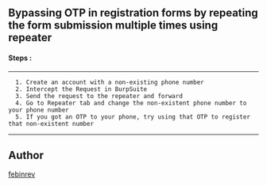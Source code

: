 ## Bypassing OTP in registration forms by repeating the form submission multiple times using repeater

#### Steps :
-----------------------------------------------------------------------------------------------------------------------------------------------
      1. Create an account with a non-existing phone number
      2. Intercept the Request in BurpSuite
      3. Send the request to the repeater and forward
      4. Go to Repeater tab and change the non-existent phone number to your phone number
      5. If you got an OTP to your phone, try using that OTP to register that non-existent number
      
------------------------------------------------------------------------------------------------------------------------------

## Author
[febinrev](https://twitter.com/febinrev)
